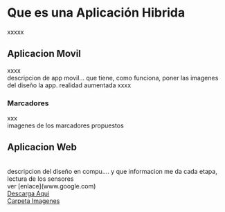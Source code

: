 # Que es una Aplicación Hibrida
xxxxx
## Aplicacion Movil
xxxx
<br>
descripcion de app movil... que tiene, como funciona, poner las imagenes del diseño la app. realidad aumentada
xxxx
### Marcadores
xxx
<br>
imagenes de los marcadores propuestos 
## Aplicacion Web
<br>
descripcion del diseño en compu.... y que informacion me da cada etapa, lectura de los sensores
<br>
ver [enlace](www.google.com)
<br>
<a href="www.google.com" target="_top">Descarga Aqui
<br>
<a href="../IMAGENES" target="_top">Carpeta Imagenes
